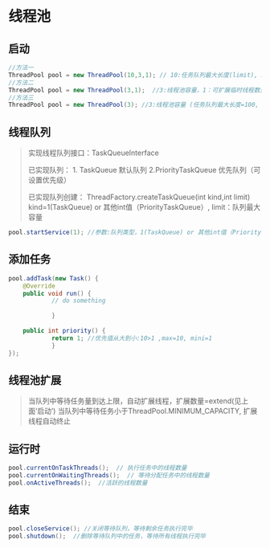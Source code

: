 # 线程池
## 启动
```java
//方法一
ThreadPool pool = new ThreadPool(10,3,1); // 10:任务队列最大长度(limit), 3:线程池容量(size)，1：可扩展临时线程数量(extend)
//方法二
ThreadPool pool = new ThreadPool(3,1);  //3:线程池容量，1：可扩展临时线程数量 (任务队列最大长度=100)
//方法三
ThreadPool pool = new ThreadPool(3); //3:线程池容量 (任务队列最大长度=100, 可扩展临时线程数量=0)
```

## 线程队列
> 实现线程队列接口：TaskQueueInterface
> 
> 已实现队列： 1. TaskQueue 默认队列  2.PriorityTaskQueue 优先队列（可设置优先级）
> 
> 已实现队列创建： ThreadFactory.createTaskQueue(int kind,int limit) kind=1(TaskQueue) or 其他int值（PriorityTaskQueue）, limit：队列最大容量
```java
pool.startService(1); //参数:队列类型，1(TaskQueue) or 其他int值（PriorityTaskQueue）
```
## 添加任务
```java
pool.addTask(new Task() {
    @Override
    public void run() {
            // do something
    
            }
    
    public int priority() {
            return 1; //优先值从大到小:10>1 ,max=10, mini=1
            }
});
```

## 线程池扩展
> 当队列中等待任务量到达上限，自动扩展线程，扩展数量=extend(见上面‘启动’)
> 当队列中等待任务小于ThreadPool.MINIMUM_CAPACITY, 扩展线程自动终止

## 运行时
```java
pool.currentOnTaskThreads();  // 执行任务中的线程数量
pool.currentOnWaitingThreads();  // 等待分配任务中的线程数量
pool.onActiveThreads();  //活跃的线程数量
```

## 结束
```java
pool.closeService(); //关闭等待队列，等待剩余任务执行完毕
pool.shutdown();  //删除等待队列中的任务，等待所有线程执行完毕
```




